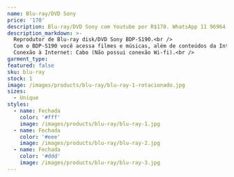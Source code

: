 ```yaml
---
name: Blu-ray/DVD Sony
price: '170'
description: Blu-ray/DVD Sony com Youtube por R$170. WhatsApp 11 96964-1752
description_markdown: >-
  Reprodutor de Blu-ray disk/DVD Sony BDP-S190.<br />
  Com o BDP-S190 você acessa filmes e músicas, além de conteúdos da Internet e de parceiros Sony (como Netflix, Sony Brasil, Netmovies, Terra TV, Youtube, Band, SBT, Esporte Interativo, e muitos outros). Basta conectar seu aparelho à Internet e transformar sua TV em uma central de entretenimento.<br />
  Conexão à Internet: Cabo (Não possui conexão Wi-fi).<br />
garment_type:
featured: false
sku: blu-ray
stock: 1
image: /images/products/blu-ray/blu-ray-1-rotacionado.jpg
sizes:
  - Unique
styles:
  - name: Fechada
    color: '#fff'
    image: /images/products/blu-ray/blu-ray-1.jpg
  - name: Fechada
    color: '#eee'
    image: /images/products/blu-ray/blu-ray-2.jpg
  - name: Fechada
    color: '#ddd'
    image: /images/products/blu-ray/blu-ray-3.jpg
---
```

